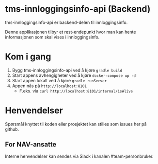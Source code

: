 # tms-innloggingsinfo-api (Backend)

tms-innloggingsinfo-api er backend-delen til innloggingsinfo.

Denne applikasjonen tilbyr et rest-endepunkt hvor man kan hente informasjonen som skal vises i innloggingsinfo.

# Kom i gang
1. Bygg tms-innloggingsinfo-api ved å kjøre `gradle build`
1. Start appens avhengigheter ved å kjøre `docker-compose up -d`
1. Start appen lokalt ved å kjøre `gradle runServer`
1. Appen nås på `http://localhost:8101`
   * F.eks. via `curl http://localhost:8101/internal/isAlive`

# Henvendelser

Spørsmål knyttet til koden eller prosjektet kan stilles som issues her på github.

## For NAV-ansatte

Interne henvendelser kan sendes via Slack i kanalen #team-personbruker.
